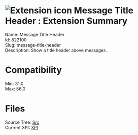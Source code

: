 # ![Extension icon](https://addons.thunderbird.net/user-media/addon_icons/822/822100-64.png?modified=1505149582) Message Title Header : Extension Summary

Name: Message Title Header  
Id: 822100  
Slug: message-title-header  
Description: Show a title header above messages.
  

# Compatibility
Min: 31.0  
Max: 56.0  

# Files

Source Tree: [Src](C:/Dev/Thunderbird/ThunderKdB/xall/xOther/822100-message-title-header/src)  
Current XPI: [XPI](C:/Dev/Thunderbird/ThunderKdB/xall/xOther/822100-message-title-header/xpi)  



